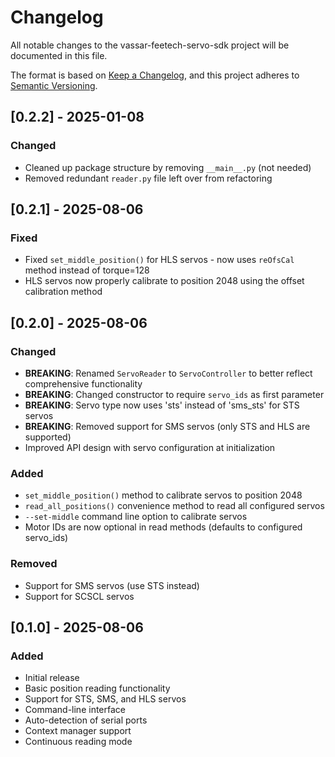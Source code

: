 # Changelog

All notable changes to the vassar-feetech-servo-sdk project will be documented in this file.

The format is based on [Keep a Changelog](https://keepachangelog.com/en/1.0.0/),
and this project adheres to [Semantic Versioning](https://semver.org/spec/v2.0.0.html).

## [0.2.2] - 2025-01-08

### Changed
- Cleaned up package structure by removing `__main__.py` (not needed)
- Removed redundant `reader.py` file left over from refactoring

## [0.2.1] - 2025-08-06

### Fixed
- Fixed `set_middle_position()` for HLS servos - now uses `reOfsCal` method instead of torque=128
- HLS servos now properly calibrate to position 2048 using the offset calibration method

## [0.2.0] - 2025-08-06

### Changed
- **BREAKING**: Renamed `ServoReader` to `ServoController` to better reflect comprehensive functionality
- **BREAKING**: Changed constructor to require `servo_ids` as first parameter
- **BREAKING**: Servo type now uses 'sts' instead of 'sms_sts' for STS servos
- **BREAKING**: Removed support for SMS servos (only STS and HLS are supported)
- Improved API design with servo configuration at initialization

### Added
- `set_middle_position()` method to calibrate servos to position 2048
- `read_all_positions()` convenience method to read all configured servos
- `--set-middle` command line option to calibrate servos
- Motor IDs are now optional in read methods (defaults to configured servo_ids)

### Removed
- Support for SMS servos (use STS instead)
- Support for SCSCL servos

## [0.1.0] - 2025-08-06

### Added
- Initial release
- Basic position reading functionality
- Support for STS, SMS, and HLS servos
- Command-line interface
- Auto-detection of serial ports
- Context manager support
- Continuous reading mode